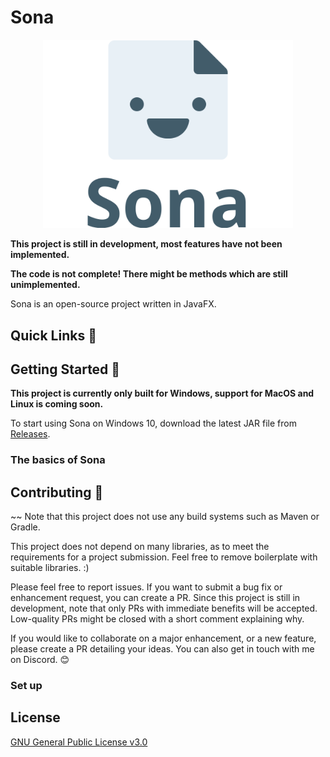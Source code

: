 # Sona

<p align="center">
  <a href="https://github.com/cervonwong/Sona">
    <img src="logo.svg" width="400" alt="Sona's logo">
  </a>
</p>

**This project is still in development, most features have not been implemented.**

**The code is not complete! There might be methods which are still unimplemented.**

Sona is an open-source project written in JavaFX.

## Quick Links 🔗

## Getting Started 🚀

**This project is currently only built for Windows, support for MacOS and Linux is coming soon.**

To start using Sona on Windows 10, download the latest JAR file from [Releases](https://github.com/cervonwong/Sona/releases).

### The basics of Sona

## Contributing 🤝

~~ Note that this project does not use any build systems such as Maven or Gradle.

This project does not depend on many libraries, as to meet the requirements for a project submission. Feel free to remove boilerplate with suitable libraries. :)

Please feel free to report issues. If you want to submit a bug fix or enhancement request, you can create a PR. Since this project is still in development, note that only PRs with immediate benefits will be accepted. Low-quality PRs might be closed with a short comment explaining why.

If you would like to collaborate on a major enhancement, or a new feature, please create a PR detailing your ideas. You can also get in touch with me on Discord. 😊

### Set up

## License

[GNU General Public License v3.0](https://github.com/cervonwong/Sona/blob/master/LICENSE)


